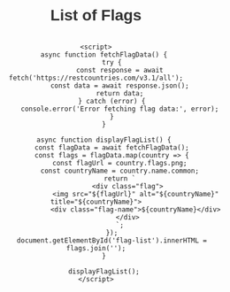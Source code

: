 <html lang="en">
<head>
    <meta charset="UTF-8">
    <meta name="viewport" content="width=device-width, initial-scale=1.0">
    <title>List of Flags</title>
    <style>
        body {
            font-family: Arial, sans-serif;
            margin: 0;
            padding: 0;
            text-align: center;
            background-image: url('https://imagecache.jpl.nasa.gov/images/edu/images/imagerecords/57000/57723/globe_west_2048-640x350.jpg');
            background-size: cover;
            background-position: center;
            background-repeat: no-repeat;
            background-attachment: fixed;
        }
        h1 {
            margin-top: 20px;
            color: #333;
        }
        #flag-list {
            display: flex;
            flex-wrap: wrap;
            justify-content: center;
            margin-top: 20px;
        }
        .flag {
            margin: 10px;
            width: 120px;
            padding: 5px;
            background-color: #fff;
            border-radius: 5px;
            box-shadow: 0 2px 4px rgba(0, 0, 0, 0.1);
        }
        .flag img {
            width: 100%;
            border-radius: 5px;
        }
        .flag-name {
            margin-top: 5px;
            font-size: 14px;
            color: #666;
        }
    </style>
</head>
<body>
    <h1>List of Flags</h1>
    <div id="flag-list">
        <!-- Flag list will be displayed here -->
    </div>

    <script>
        async function fetchFlagData() {
            try {
                const response = await fetch('https://restcountries.com/v3.1/all');
                const data = await response.json();
                return data;
            } catch (error) {
                console.error('Error fetching flag data:', error);
            }
        }

        async function displayFlagList() {
            const flagData = await fetchFlagData();
            const flags = flagData.map(country => {
                const flagUrl = country.flags.png;
                const countryName = country.name.common;
                return `
                    <div class="flag">
                        <img src="${flagUrl}" alt="${countryName}" title="${countryName}">
                        <div class="flag-name">${countryName}</div>
                    </div>
                `;
            });
            document.getElementById('flag-list').innerHTML = flags.join('');
        }

        displayFlagList();
    </script>
</body>
</html>
